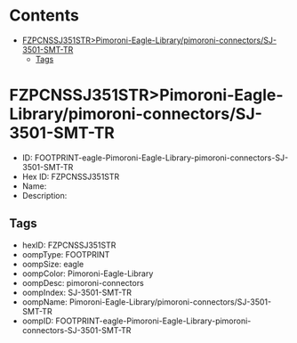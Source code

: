 



Contents
========

* [FZPCNSSJ351STR>Pimoroni-Eagle-Library/pimoroni-connectors/SJ-3501-SMT-TR](#fzpcnssj351strpimoroni-eagle-librarypimoroni-connectorssj-3501-smt-tr)
	* [Tags](#tags)

# FZPCNSSJ351STR>Pimoroni-Eagle-Library/pimoroni-connectors/SJ-3501-SMT-TR

- ID: FOOTPRINT-eagle-Pimoroni-Eagle-Library-pimoroni-connectors-SJ-3501-SMT-TR
- Hex ID: FZPCNSSJ351STR
- Name: 
- Description: 

## Tags

- hexID: FZPCNSSJ351STR
- oompType: FOOTPRINT
- oompSize: eagle
- oompColor: Pimoroni-Eagle-Library
- oompDesc: pimoroni-connectors
- oompIndex: SJ-3501-SMT-TR
- oompName: Pimoroni-Eagle-Library/pimoroni-connectors/SJ-3501-SMT-TR
- oompID: FOOTPRINT-eagle-Pimoroni-Eagle-Library-pimoroni-connectors-SJ-3501-SMT-TR
